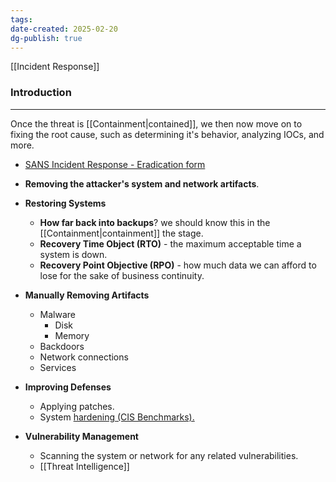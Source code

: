 ```yaml
---
tags: 
date-created: 2025-02-20
dg-publish: true
---
```

[[Incident Response]]
### Introduction
---
Once the threat is [[Containment|contained]], we then now move on to fixing the root cause, such as determining it's behavior, analyzing IOCs, and more.

- [SANS Incident Response - Eradication form]([https://www.sans.org/media/score/incident-forms/IH-Eradication.pdf](https://www.sans.org/media/score/incident-forms/IH-Eradication.pdf))

- **Removing the attacker's system and network artifacts**.
- **Restoring Systems** 
	- **How far back into backups**? we should know this in the [[Containment|containment]] the stage.
	- **Recovery Time Object (RTO)** - the maximum acceptable time a system is down.
	- **Recovery Point Objective (RPO)**  - how much data we can afford to lose for the sake of business continuity.
- **Manually Removing Artifacts**
	- Malware
		- Disk
		- Memory
	- Backdoors
	- Network connections
	- Services
- **Improving Defenses**
	- Applying patches.
	- System [hardening (CIS Benchmarks).]([https://www.cisecurity.org/cis-benchmarks](https://www.cisecurity.org/cis-benchmarks))
- **Vulnerability Management**
	- Scanning the system or network for any related vulnerabilities.
	- [[Threat Intelligence]]


